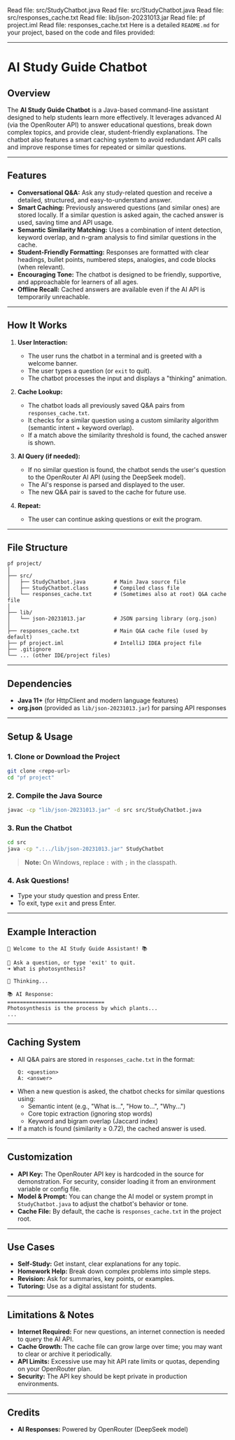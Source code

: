 Read file: src/StudyChatbot.java
Read file: src/StudyChatbot.java
Read file: src/responses_cache.txt
Read file: lib/json-20231013.jar
Read file: pf project.iml
Read file: responses_cache.txt
Here is a detailed `README.md` for your project, based on the code and files provided:

---

# AI Study Guide Chatbot

## Overview

The **AI Study Guide Chatbot** is a Java-based command-line assistant designed to help students learn more effectively. It leverages advanced AI (via the OpenRouter API) to answer educational questions, break down complex topics, and provide clear, student-friendly explanations. The chatbot also features a smart caching system to avoid redundant API calls and improve response times for repeated or similar questions.

---

## Features

- **Conversational Q&A:** Ask any study-related question and receive a detailed, structured, and easy-to-understand answer.
- **Smart Caching:** Previously answered questions (and similar ones) are stored locally. If a similar question is asked again, the cached answer is used, saving time and API usage.
- **Semantic Similarity Matching:** Uses a combination of intent detection, keyword overlap, and n-gram analysis to find similar questions in the cache.
- **Student-Friendly Formatting:** Responses are formatted with clear headings, bullet points, numbered steps, analogies, and code blocks (when relevant).
- **Encouraging Tone:** The chatbot is designed to be friendly, supportive, and approachable for learners of all ages.
- **Offline Recall:** Cached answers are available even if the AI API is temporarily unreachable.

---

## How It Works

1. **User Interaction:**
   - The user runs the chatbot in a terminal and is greeted with a welcome banner.
   - The user types a question (or `exit` to quit).
   - The chatbot processes the input and displays a "thinking" animation.

2. **Cache Lookup:**
   - The chatbot loads all previously saved Q&A pairs from `responses_cache.txt`.
   - It checks for a similar question using a custom similarity algorithm (semantic intent + keyword overlap).
   - If a match above the similarity threshold is found, the cached answer is shown.

3. **AI Query (if needed):**
   - If no similar question is found, the chatbot sends the user's question to the OpenRouter AI API (using the DeepSeek model).
   - The AI's response is parsed and displayed to the user.
   - The new Q&A pair is saved to the cache for future use.

4. **Repeat:**
   - The user can continue asking questions or exit the program.

---

## File Structure

```
pf project/
│
├── src/
│   ├── StudyChatbot.java         # Main Java source file
│   ├── StudyChatbot.class        # Compiled class file
│   └── responses_cache.txt       # (Sometimes also at root) Q&A cache file
│
├── lib/
│   └── json-20231013.jar         # JSON parsing library (org.json)
│
├── responses_cache.txt           # Main Q&A cache file (used by default)
├── pf project.iml                # IntelliJ IDEA project file
├── .gitignore
└── ... (other IDE/project files)
```

---

## Dependencies

- **Java 11+** (for HttpClient and modern language features)
- **org.json** (provided as `lib/json-20231013.jar`) for parsing API responses

---

## Setup & Usage

### 1. **Clone or Download the Project**

```sh
git clone <repo-url>
cd "pf project"
```

### 2. **Compile the Java Source**

```sh
javac -cp "lib/json-20231013.jar" -d src src/StudyChatbot.java
```

### 3. **Run the Chatbot**

```sh
cd src
java -cp ".:../lib/json-20231013.jar" StudyChatbot
```

> **Note:** On Windows, replace `:` with `;` in the classpath.

### 4. **Ask Questions!**

- Type your study question and press Enter.
- To exit, type `exit` and press Enter.

---

## Example Interaction

```
🤖 Welcome to the AI Study Guide Assistant! 📚

📝 Ask a question, or type 'exit' to quit.
➜ What is photosynthesis?

🤔 Thinking...

📚 AI Response:
===============================
Photosynthesis is the process by which plants...
...
```

---

## Caching System

- All Q&A pairs are stored in `responses_cache.txt` in the format:
  ```
  Q: <question>
  A: <answer>
  ```
- When a new question is asked, the chatbot checks for similar questions using:
  - Semantic intent (e.g., "What is...", "How to...", "Why...")
  - Core topic extraction (ignoring stop words)
  - Keyword and bigram overlap (Jaccard index)
- If a match is found (similarity ≥ 0.72), the cached answer is used.

---

## Customization

- **API Key:** The OpenRouter API key is hardcoded in the source for demonstration. For security, consider loading it from an environment variable or config file.
- **Model & Prompt:** You can change the AI model or system prompt in `StudyChatbot.java` to adjust the chatbot's behavior or tone.
- **Cache File:** By default, the cache is `responses_cache.txt` in the project root.

---

## Use Cases

- **Self-Study:** Get instant, clear explanations for any topic.
- **Homework Help:** Break down complex problems into simple steps.
- **Revision:** Ask for summaries, key points, or examples.
- **Tutoring:** Use as a digital assistant for students.

---

## Limitations & Notes

- **Internet Required:** For new questions, an internet connection is needed to query the AI API.
- **Cache Growth:** The cache file can grow large over time; you may want to clear or archive it periodically.
- **API Limits:** Excessive use may hit API rate limits or quotas, depending on your OpenRouter plan.
- **Security:** The API key should be kept private in production environments.

---

## Credits

- **AI Responses:** Powered by OpenRouter (DeepSeek model)
